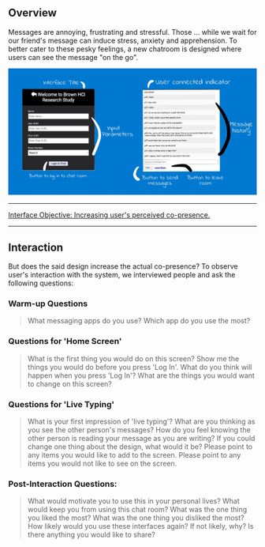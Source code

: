 <!---## Overview

What makes design invisible? Make it good.

This project steps in a user's shoes on what goes on when users try to use a chat room. I observe users interactions with a [public chatroom](http://chatatbrownhci.herokuapp.com), what are users thinking when they interact with the interface and how do they behave. How does the interface make them "feel"? We combine these thoughts, feelings and behaviors and create three personas and one storyboard. --->


<!---## Research Question --->

## Overview 

Messages are annoying, frustrating and stressful. Those ... while we wait for our friend's message can induce stress, anxiety and apprehension. To better cater to these pesky feelings, a new chatroom is designed where users can see the message "on the go".

<img src="Drawing-2.sketchpad.jpeg">

*****
[Interface Objective: Increasing user's perceived co-presence.](http://chatatbrownhci.herokuapp.com)
*****

## Interaction

But does the said design increase the actual co-presence? To observe user's interaction with the system, we interviewed people and ask the following questions: 

### Warm-up Questions
> What messaging apps do you use?
> Which app do you use the most?

### Questions for 'Home Screen' 
> What is the first thing you would do on this screen?
> Show me the things you would do before you press 'Log In'.
> What do you think will happen when you press 'Log In'?
> What are the things you would want to change on this screen?


### Questions for 'Live Typing' 
> What is your first impression of 'live typing'?
> What are you thinking as you see the other person's messages?
> How do you feel knowing the other person is reading your message as you are writing?
> If you could change one thing about the design, what would it be?
> Please point to any items you would like to add to the screen.
> Please point to any items you would not like to see on the screen.

### Post-Interaction Questions:
> What would motivate you to use this in your personal lives?
> What would keep you from using this chat room?
> What was the one thing you liked the most?
> What was the one thing you disliked the most?
> How likely would you use these interfaces again? If not likely, why?
> Is there anything you would like to share?
